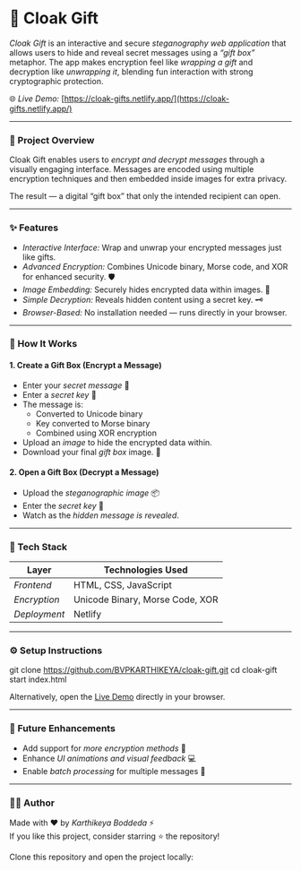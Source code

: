 # 🎁 Cloak Gift

*Cloak Gift* is an interactive and secure *steganography web application* that allows users to hide and reveal secret messages using a *“gift box”* metaphor. The app makes encryption feel like *wrapping a gift* and decryption like *unwrapping it*, blending fun interaction with strong cryptographic protection.

🌐 *Live Demo:* [https://cloak-gifts.netlify.app/](https://cloak-gifts.netlify.app/)

---

### 🚀 Project Overview

Cloak Gift enables users to *encrypt and decrypt messages* through a visually engaging interface. Messages are encoded using multiple encryption techniques and then embedded inside images for extra privacy.

The result — a digital “gift box” that only the intended recipient can open.

---

### ✨ Features

- *Interactive Interface:* Wrap and unwrap your encrypted messages just like gifts.  
- *Advanced Encryption:* Combines Unicode binary, Morse code, and XOR for enhanced security. 🛡  
- *Image Embedding:* Securely hides encrypted data within images. 🎀  
- *Simple Decryption:* Reveals hidden content using a secret key. 🗝  
- *Browser-Based:* No installation needed — runs directly in your browser.

---

### 🧠 How It Works

#### 1. Create a Gift Box (Encrypt a Message)
- Enter your *secret message* 🎁  
- Enter a *secret key* 🧾  
- The message is:
  - Converted to Unicode binary  
  - Key converted to Morse binary  
  - Combined using XOR encryption  
- Upload an *image* to hide the encrypted data within.  
- Download your final *gift box* image. 🎉  

#### 2. Open a Gift Box (Decrypt a Message)
- Upload the *steganographic image* 📦  
- Enter the *secret key* 🔑  
- Watch as the *hidden message is revealed*.

---

### 🧩 Tech Stack

| Layer | Technologies Used |
|--------|--------------------|
| *Frontend* | HTML, CSS, JavaScript |
| *Encryption* | Unicode Binary, Morse Code, XOR |
| *Deployment* | Netlify |

---

### ⚙ Setup Instructions
git clone https://github.com/BVPKARTHIKEYA/cloak-gift.git
cd cloak-gift
start index.html

Alternatively, open the [Live Demo](https://cloak-gifts.netlify.app/) directly in your browser.

---

### 🔮 Future Enhancements

- Add support for *more encryption methods* 🔐  
- Enhance *UI animations and visual feedback* 💻  
- Enable *batch processing* for multiple messages 📑  

---

### 👨‍💻 Author

Made with ❤ by *Karthikeya Boddeda* ⚡  
If you like this project, consider starring ⭐ the repository!

Clone this repository and open the project locally:
